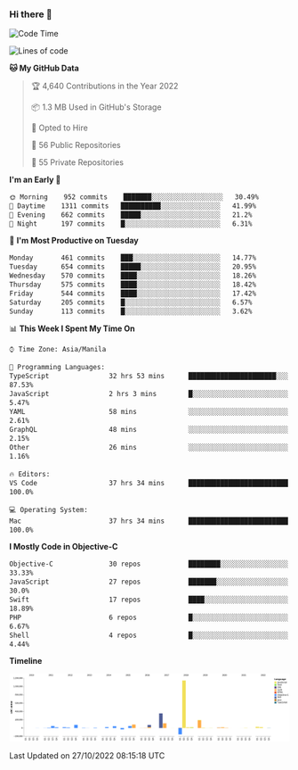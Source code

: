 ### Hi there 👋

<!--START_SECTION:waka-->
![Code Time](http://img.shields.io/badge/Code%20Time-3%2C254%20hrs%2020%20mins-blue)

![Lines of code](https://img.shields.io/badge/From%20Hello%20World%20I%27ve%20Written-2%20Million%20lines%20of%20code-blue)

**🐱 My GitHub Data** 

> 🏆 4,640 Contributions in the Year 2022
 > 
> 📦 1.3 MB Used in GitHub's Storage 
 > 
> 💼 Opted to Hire
 > 
> 📜 56 Public Repositories 
 > 
> 🔑 55 Private Repositories  
 > 
**I'm an Early 🐤** 

```text
🌞 Morning    952 commits    ███████░░░░░░░░░░░░░░░░░░   30.49% 
🌆 Daytime    1311 commits   ██████████░░░░░░░░░░░░░░░   41.99% 
🌃 Evening    662 commits    █████░░░░░░░░░░░░░░░░░░░░   21.2% 
🌙 Night      197 commits    █░░░░░░░░░░░░░░░░░░░░░░░░   6.31%

```
📅 **I'm Most Productive on Tuesday** 

```text
Monday       461 commits    ███░░░░░░░░░░░░░░░░░░░░░░   14.77% 
Tuesday      654 commits    █████░░░░░░░░░░░░░░░░░░░░   20.95% 
Wednesday    570 commits    ████░░░░░░░░░░░░░░░░░░░░░   18.26% 
Thursday     575 commits    ████░░░░░░░░░░░░░░░░░░░░░   18.42% 
Friday       544 commits    ████░░░░░░░░░░░░░░░░░░░░░   17.42% 
Saturday     205 commits    █░░░░░░░░░░░░░░░░░░░░░░░░   6.57% 
Sunday       113 commits    █░░░░░░░░░░░░░░░░░░░░░░░░   3.62%

```


📊 **This Week I Spent My Time On** 

```text
⌚︎ Time Zone: Asia/Manila

💬 Programming Languages: 
TypeScript               32 hrs 53 mins      ██████████████████████░░░   87.53% 
JavaScript               2 hrs 3 mins        █░░░░░░░░░░░░░░░░░░░░░░░░   5.47% 
YAML                     58 mins             ░░░░░░░░░░░░░░░░░░░░░░░░░   2.61% 
GraphQL                  48 mins             ░░░░░░░░░░░░░░░░░░░░░░░░░   2.15% 
Other                    26 mins             ░░░░░░░░░░░░░░░░░░░░░░░░░   1.16%

🔥 Editors: 
VS Code                  37 hrs 34 mins      █████████████████████████   100.0%

💻 Operating System: 
Mac                      37 hrs 34 mins      █████████████████████████   100.0%

```

**I Mostly Code in Objective-C** 

```text
Objective-C              30 repos            ████████░░░░░░░░░░░░░░░░░   33.33% 
JavaScript               27 repos            ███████░░░░░░░░░░░░░░░░░░   30.0% 
Swift                    17 repos            ████░░░░░░░░░░░░░░░░░░░░░   18.89% 
PHP                      6 repos             █░░░░░░░░░░░░░░░░░░░░░░░░   6.67% 
Shell                    4 repos             █░░░░░░░░░░░░░░░░░░░░░░░░   4.44%

```


**Timeline**

![Chart not found](https://raw.githubusercontent.com/rad182/rad182/main/charts/bar_graph.png) 


 Last Updated on 27/10/2022 08:15:18 UTC
<!--END_SECTION:waka-->


<!--
**rad182/rad182** is a ✨ _special_ ✨ repository because its `README.md` (this file) appears on your GitHub profile.

Here are some ideas to get you started:

- 🔭 I’m currently working on ...
- 🌱 I’m currently learning ...
- 👯 I’m looking to collaborate on ...
- 🤔 I’m looking for help with ...
- 💬 Ask me about ...
- 📫 How to reach me: ...
- 😄 Pronouns: ...
- ⚡ Fun fact: ...
-->
